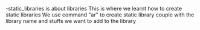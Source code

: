 -static_libraries is about libraries
This is where we learnt how to create static libraries 
We use command "ar" to create static library couple with the library name and stuffs we want to add to the library
